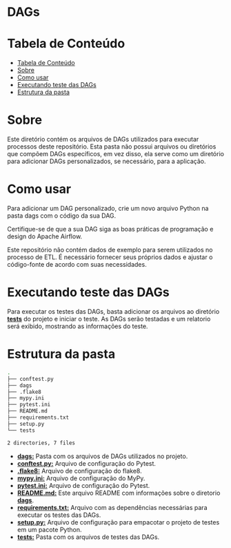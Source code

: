 # DAGs

# Tabela de Conteúdo

- [Tabela de Conteúdo](#tabela-de-conteúdo)
- [Sobre](#sobre)
- [Como usar](#como-usar)
- [Executando teste das DAGs](#executando-teste-das-dags)
- [Estrutura da pasta](#estrutura-da-pasta)

# Sobre

Este diretório contém os arquivos de DAGs utilizados para executar processos deste repositório. Esta pasta não possui arquivos ou diretórios que compõem DAGs específicos, em vez disso, ela serve como um diretório para adicionar DAGs personalizados, se necessário, para a aplicação.

# Como usar

Para adicionar um DAG personalizado, crie um novo arquivo Python na pasta dags com o código da sua DAG.

Certifique-se de que a sua DAG siga as boas práticas de programação e design do Apache Airflow.

Este repositório não contém dados de exemplo para serem utilizados no processo de ETL. É necessário fornecer seus próprios dados e ajustar o código-fonte de acordo com suas necessidades.

# Executando teste das DAGs

Para executar os testes das DAGs, basta adicionar os arquivos ao diretório **[tests](/dags/tests/)** do projeto e iniciar o teste. As DAGs serão testadas e um relatorio será exibido, mostrando as informações do teste.

# Estrutura da pasta

```bash
.
├── conftest.py
├── dags
├── .flake8
├── mypy.ini
├── pytest.ini
├── README.md
├── requirements.txt
├── setup.py
└── tests

2 directories, 7 files
```

- **[dags:](/dags/dags/)** Pasta com os arquivos de DAGs utilizados no projeto.
- **[conftest.py:](/dags/conftest.py)** Arquivo de configuração do Pytest.
- **[.flake8:](/dags/.flake8)** Arquivo de configuração do flake8.
- **[mypy.ini:](/dags/mypy.ini)** Arquivo de configuração do MyPy.
- **[pytest.ini:](/dags/pytest.ini)** Arquivo de configuração do Pytest.
- **[README.md:](/dags/README.md)** Este arquivo README com informações sobre o diretorio **[dags](/dags/)**.
- **[requirements.txt:](/dags/requirements.txt)** Arquivo com as dependências necessárias para executar os testes das DAGs.
- **[setup.py:](/dags/setup.py)** Arquivo de configuração para empacotar o projeto de testes em um pacote Python.
- **[tests:](/dags/tests/)** Pasta com os arquivos de testes das DAGs.